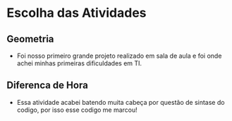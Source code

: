 # Escolha das Atividades

## Geometria
- Foi nosso primeiro grande projeto realizado em sala de aula e foi onde achei minhas primeiras dificuldades em TI.

## Diferenca de Hora
- Essa atividade acabei batendo muita cabeça por questão de sintase do codigo, por isso esse codigo me marcou!
